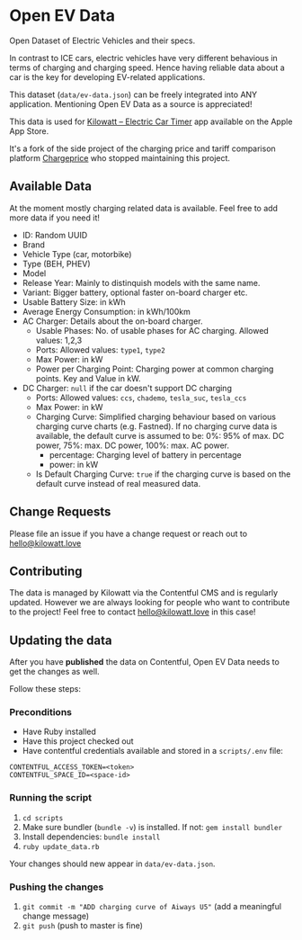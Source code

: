# Open EV Data

Open Dataset of Electric Vehicles and their specs.

In contrast to ICE cars, electric vehicles have very different behavious in
terms of charging and charging speed. Hence having reliable data about a car is
the key for developing EV-related applications.

This dataset (`data/ev-data.json`) can be freely integrated into ANY
application. Mentioning Open EV Data as a source is appreciated!

This data is used for [Kilowatt – Electric Car Timer](https://apps.apple.com/us/app/kilowatt-electric-car-timer/id1502312657?itsct=apps_box_link&itscg=30200) app available on the Apple App Store.

It's a fork of the side project of the charging price and tariff comparison platform
[Chargeprice](https://www.chargeprice.app) who stopped maintaining this project.

## Available Data

At the moment mostly charging related data is available. Feel free to add more
data if you need it!

* ID: Random UUID
* Brand
* Vehicle Type (car, motorbike)
* Type (BEH, PHEV)
* Model
* Release Year: Mainly to distinquish models with the same name.
* Variant: Bigger battery, optional faster on-board charger etc.
* Usable Battery Size: in kWh
* Average Energy Consumption: in kWh/100km
* AC Charger: Details about the on-board charger.
  * Usable Phases: No. of usable phases for AC charging. Allowed values: 1,2,3
  * Ports: Allowed values: `type1`, `type2`
  * Max Power: in kW
  * Power per Charging Point: Charging power at common charging points. Key and
    Value in kW.
* DC Charger: `null` if the car doesn't support DC charging
  * Ports: Allowed values: `ccs`, `chademo`, `tesla_suc`, `tesla_ccs`
  * Max Power: in kW
  * Charging Curve: Simplified charging behaviour based on various charging
    curve charts (e.g. Fastned). If no charging curve data is available, the
    default curve is assumed to be: 0%: 95% of max. DC power, 75%: max. DC
    power, 100%: max. AC power.
    * percentage: Charging level of battery in percentage
    * power: in kW
  * Is Default Charging Curve: `true` if the charging curve is based on the
    default curve instead of real measured data.

## Change Requests

Please file an issue if you have a change request or reach out to
hello@kilowatt.love

## Contributing

The data is managed by Kilowatt via the Contentful CMS and is regularly
updated. However we are always looking for people who want to contribute to the
project! Feel free to contact hello@kilowatt.love in this case!

## Updating the data

After you have **published** the data on Contentful, Open EV Data needs to get
the changes as well. 

Follow these steps:

### Preconditions

* Have Ruby installed
* Have this project checked out
* Have contentful credentials available and stored in a `scripts/.env` file:

```
CONTENTFUL_ACCESS_TOKEN=<token>
CONTENTFUL_SPACE_ID=<space-id>
 ```

### Running the script

1) `cd scripts`
2) Make sure bundler (`bundle -v`) is installed. If not: `gem install bundler`
3) Install dependencies: `bundle install`
4) `ruby update_data.rb`

Your changes should new appear in `data/ev-data.json`.

### Pushing the changes

1) `git commit -m "ADD charging curve of Aiways U5"` (add a meaningful change
   message)
2) `git push` (push to master is fine)